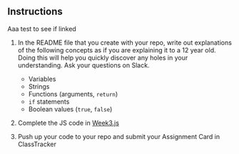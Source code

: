 ## Instructions
Aaa test to see if linked
1. In the README file that you create with your repo, write out explanations of the following concepts as if you are explaining it to a 12 year old.  Doing this will help you quickly discover any holes in your understanding.  Ask your questions on Slack.
		
	* Variables
	* Strings
	* Functions (arguments, `return`)
	* `if` statements
	* Boolean values (`true`, `false`)

2. Complete the JS code in [Week3.js](Week3-JS-I.js)

3. Push up your code to your repo and submit your Assignment Card in ClassTracker